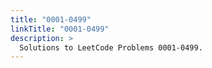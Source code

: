 ```yaml
---
title: "0001-0499"
linkTitle: "0001-0499"
description: >
  Solutions to LeetCode Problems 0001-0499.
---
```

